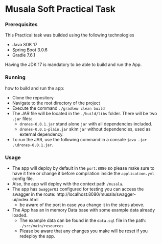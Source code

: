 # Musala Soft Practical Task

### Prerequisites

This Practical task was builded using the following technologies

* Java SDK 17
* Spring Boot 3.0.6
* Gradle 7.6.1

Having the JDK 17 is mandatory to be able to build and run the App.

### Running

how to build and run the app:

* Clone the repository
* Navigate to the root directory of the project
* Execute the command `./gradlew clean build`
* The JAR file will be located in the `./build/libs` folder. There will be two `.jar` files:
    * `drones-0.0.1.jar` stand alone `jar` with all dependencies included.
    * `drones-0.0.1-plain.jar` skim `jar` without dependencies, used as external dependency.
* To run the JAR, use the following command in a console `java -jar .\drones-0.0.1.jar`.

### Usage

* The app will deploy by default in the `port:8080` so please make sure to have it free or change it
  before compilation inside the `application.yml` config file.
* Also, the app will deploy with the context path `/musala`.
* The app has `SwaggerUI` configured for testing you can access the swagger in the
  route: http://localhost:8080/musala/swagger-ui/index.html 
  * be aware of the port in case you change it in the steps above.
* The App has an in memory Data base with some example data already loaded.
  * The example data can be found in the `data.sql` file in the path: `./src/main/resources`
  * Please be aware that any changes you make will be reset if you redeploy the app.

